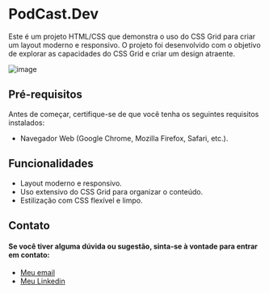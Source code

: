 # PodCast.Dev

Este é um projeto HTML/CSS que demonstra o uso do CSS Grid para criar um layout moderno e responsivo. O projeto foi desenvolvido com o objetivo de explorar as capacidades do CSS Grid e criar um design atraente.

![image](https://github.com/brogna00/podcast-dev/assets/93611151/47f29069-28d3-4c69-a09b-ffda28f87772)

## Pré-requisitos

Antes de começar, certifique-se de que você tenha os seguintes requisitos instalados:

- Navegador Web (Google Chrome, Mozilla Firefox, Safari, etc.).

## Funcionalidades

- Layout moderno e responsivo.
- Uso extensivo do CSS Grid para organizar o conteúdo.
- Estilização com CSS flexível e limpo.

## Contato

#### Se você tiver alguma dúvida ou sugestão, sinta-se à vontade para entrar em contato:

- [Meu email](brogna2000@gmail.com)
- [Meu Linkedin](https://www.linkedin.com/in/joao-brogna/)

